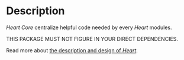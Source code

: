 # Description

_Heart Core_ centralize helpful code needed by every _Heart_ modules.

THIS PACKAGE MUST NOT FIGURE IN YOUR DIRECT DEPENDENCIES.

Read more about [the description and design of _Heart_](https://gitlab.com/fabernovel/heart/-/blob/master/README.md).
